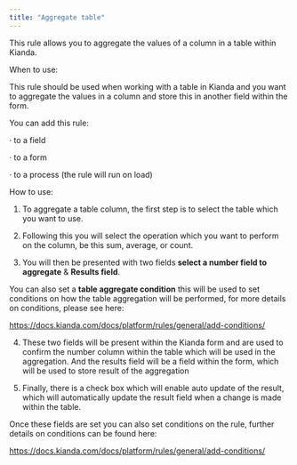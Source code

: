 ```yaml
---
title: "Aggregate table"
---
```


This rule allows you to aggregate the values of a column in a table within Kianda.

When to use:

This rule should be used when working with a table in Kianda and you want to aggregate the values in a column and store this in another field within the form.

You can add this rule:

·    to a field

·    to a form

·    to a process (the rule will run on load)

 

How to use:

1. To aggregate a table column, the first step is to select the table which you want to use.

2. Following this you will select the operation which you want to perform on the column, be this sum, average, or count.

3. You will then be presented with two fields **select a number field to aggregate** & **Results field**. 

You can also set a **table aggregate condition** this will be 	used to set conditions on how the table aggregation will be performed, for more details on conditions, please see here: 

https://docs.kianda.com/docs/platform/rules/general/add-conditions/



4. These two fields will be present within the Kianda form and are used to confirm the number column within the table which will be used in the aggregation. And the results field will be a field within the form, which will be used to store result of the aggregation

5. Finally, there is a check box which will enable auto update of the result, which will automatically update the result field when a change is made within the table.

 

Once these fields are set you can also set conditions on the rule, further details on conditions can be found here:

https://docs.kianda.com/docs/platform/rules/general/add-conditions/
